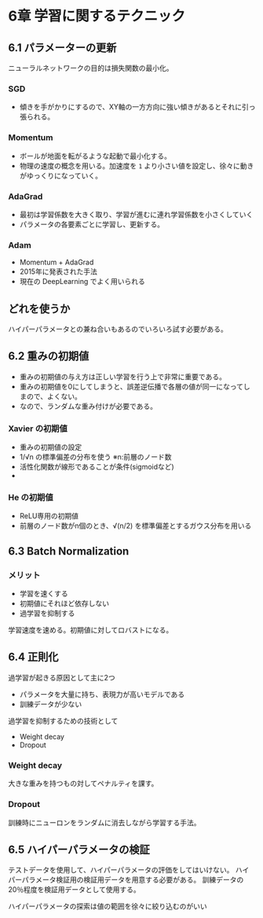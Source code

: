 # 6章 学習に関するテクニック

## 6.1 パラメーターの更新
ニューラルネットワークの目的は損失関数の最小化。

### SGD
- 傾きを手がかりにするので、XY軸の一方方向に強い傾きがあるとそれに引っ張られる。

### Momentum
- ボールが地面を転がるような起動で最小化する。
- 物理の速度の概念を用いる。加速度を `1` より小さい値を設定し、徐々に動きがゆっくりになっていく。

### AdaGrad
- 最初は学習係数を大きく取り、学習が進むに連れ学習係数を小さくしていく
- パラメータの各要素ごとに学習し、更新する。

### Adam
- Momentum + AdaGrad
- 2015年に発表された手法
- 現在の DeepLearning でよく用いられる

## どれを使うか
ハイパーパラメータとの兼ね合いもあるのでいろいろ試す必要がある。


## 6.2 重みの初期値
- 重みの初期値の与え方は正しい学習を行う上で非常に重要である。
- 重みの初期値を0にしてしまうと、誤差逆伝播で各層の値が同一になってしまので、よくない。
- なので、ランダムな重み付けが必要である。

### Xavier の初期値
- 重みの初期値の設定
- 1/√n の標準偏差の分布を使う ※n:前層のノード数
- 活性化関数が線形であることが条件(sigmoidなど)
-

### He の初期値
- ReLU専用の初期値
- 前層のノード数がn個のとき、√(n/2) を標準偏差とするガウス分布を用いる

## 6.3 Batch Normalization

### メリット
- 学習を速くする
- 初期値にそれほど依存しない
- 過学習を抑制する

学習速度を速める。初期値に対してロバストになる。

## 6.4 正則化
過学習が起きる原因として主に2つ

- パラメータを大量に持ち、表現力が高いモデルである
- 訓練データが少ない

過学習を抑制するための技術として

- Weight decay
- Dropout

### Weight decay
大きな重みを持つもの対してペナルティを課す。

### Dropout
訓練時にニューロンをランダムに消去しながら学習する手法。

## 6.5 ハイパーパラメータの検証
テストデータを使用して、ハイパーパラメータの評価をしてはいけない。
ハイパーパラメータ検証用の検証用データを用意する必要がある。
訓練データの20％程度を検証用データとして使用する。

ハイパーパラメータの探索は値の範囲を徐々に絞り込むのがいい
